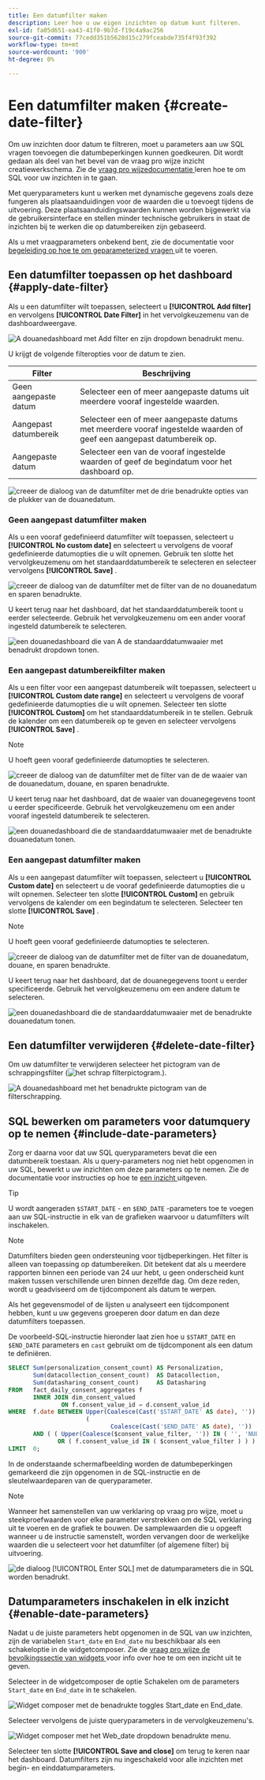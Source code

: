 ```yaml
---
title: Een datumfilter maken
description: Leer hoe u uw eigen inzichten op datum kunt filteren.
exl-id: fa05d651-ea43-41f0-9b7d-f19c4a9ac256
source-git-commit: 77cedd351b5628d15c279fceabde735f4f93f392
workflow-type: tm+mt
source-wordcount: '900'
ht-degree: 0%

---
```


# Een datumfilter maken {#create-date-filter}

Om uw inzichten door datum te filtreren, moet u parameters aan uw SQL vragen toevoegen die datumbeperkingen kunnen goedkeuren. Dit wordt gedaan als deel van het bevel van de vraag pro wijze inzicht creatiewerkschema. Zie de [ vraag pro wijzedocumentatie ](#query-pro-mode) leren hoe te om SQL voor uw inzichten in te gaan.

Met queryparameters kunt u werken met dynamische gegevens zoals deze fungeren als plaatsaanduidingen voor de waarden die u toevoegt tijdens de uitvoering. Deze plaatsaanduidingswaarden kunnen worden bijgewerkt via de gebruikersinterface en stellen minder technische gebruikers in staat de inzichten bij te werken die op datumbereiken zijn gebaseerd.

Als u met vraagparameters onbekend bent, zie de documentatie voor [ begeleiding op hoe te om geparameterized vragen ](../../../../query-service/ui/parameterized-queries.md) uit te voeren.

## Een datumfilter toepassen op het dashboard {#apply-date-filter}

Als u een datumfilter wilt toepassen, selecteert u **[!UICONTROL Add filter]** en vervolgens **[!UICONTROL Date Filter]** in het vervolgkeuzemenu van de dashboardweergave.

![ A douanedashboard met Add filter en zijn dropdown benadrukt menu.](../../../images/query-pro-mode/add-filter.png)

U krijgt de volgende filteropties voor de datum te zien.

| Filter | Beschrijving |
| --- | --- |
| Geen aangepaste datum | Selecteer een of meer aangepaste datums uit meerdere vooraf ingestelde waarden. |
| Aangepast datumbereik | Selecteer een of meer aangepaste datums met meerdere vooraf ingestelde waarden of geef een aangepast datumbereik op. |
| Aangepaste datum | Selecteer een van de vooraf ingestelde waarden of geef de begindatum voor het dashboard op. |

![ creeer de dialoog van de datumfilter met de drie benadrukte opties van de plukker van de douanedatum.](../../../images/query-pro-mode/create-date-filter.png)

### Geen aangepast datumfilter maken

Als u een vooraf gedefinieerd datumfilter wilt toepassen, selecteert u **[!UICONTROL No custom date]** en selecteert u vervolgens de vooraf gedefinieerde datumopties die u wilt opnemen. Gebruik ten slotte het vervolgkeuzemenu om het standaarddatumbereik te selecteren en selecteer vervolgens **[!UICONTROL Save]** .

![ creeer de dialoog van de datumfilter met de filter van de no douanedatum en sparen benadrukte.](../../../images/query-pro-mode/no-custom-date-filter.png)

U keert terug naar het dashboard, dat het standaarddatumbereik toont u eerder selecteerde. Gebruik het vervolgkeuzemenu om een ander vooraf ingesteld datumbereik te selecteren.

![ een douanedashboard die van A de standaarddatumwaaier met benadrukt dropdown tonen.](../../../images/query-pro-mode/no-custom-date-filter-results.png)

### Een aangepast datumbereikfilter maken

Als u een filter voor een aangepast datumbereik wilt toepassen, selecteert u **[!UICONTROL Custom date range]** en selecteert u vervolgens de vooraf gedefinieerde datumopties die u wilt opnemen. Selecteer ten slotte **[!UICONTROL Custom]** om het standaarddatumbereik in te stellen. Gebruik de kalender om een datumbereik op te geven en selecteer vervolgens **[!UICONTROL Save]** .

>[!NOTE]
>
>U hoeft geen vooraf gedefinieerde datumopties te selecteren.

![ creeer de dialoog van de datumfilter met de filter van de de waaier van de douanedatum, douane, en sparen benadrukte.](../../../images/query-pro-mode/custom-date-range-filter.png)

U keert terug naar het dashboard, dat de waaier van douanegegevens toont u eerder specificeerde. Gebruik het vervolgkeuzemenu om een ander vooraf ingesteld datumbereik te selecteren.

![ een douanedashboard die de standaarddatumwaaier met de benadrukte douanedatum tonen.](../../../images/query-pro-mode/custom-date-range-filter-results.png)

### Een aangepast datumfilter maken

Als u een aangepast datumfilter wilt toepassen, selecteert u **[!UICONTROL Custom date]** en selecteert u de vooraf gedefinieerde datumopties die u wilt opnemen. Selecteer ten slotte **[!UICONTROL Custom]** en gebruik vervolgens de kalender om een begindatum te selecteren. Selecteer ten slotte **[!UICONTROL Save]** .

>[!NOTE]
>
>U hoeft geen vooraf gedefinieerde datumopties te selecteren.

![ creeer de dialoog van de datumfilter met de filter van de douanedatum, douane, en sparen benadrukte.](../../../images/query-pro-mode/custom-date-filter.png)

U keert terug naar het dashboard, dat de douanegegevens toont u eerder specificeerde. Gebruik het vervolgkeuzemenu om een andere datum te selecteren.

![ een douanedashboard die de standaarddatumwaaier met de benadrukte douanedatum tonen.](../../../images/query-pro-mode/custom-date-filter-results.png)

## Een datumfilter verwijderen {#delete-date-filter}

Om uw datumfilter te verwijderen selecteer het pictogram van de schrappingsfilter (![ het schrap filterpictogram.](/help/images/icons/filter-delete.png)).

![ A douanedashboard met het benadrukte pictogram van de filterschrapping.](../../../images/query-pro-mode/delete-date-filter.png)

## SQL bewerken om parameters voor datumquery op te nemen {#include-date-parameters}

Zorg er daarna voor dat uw SQL queryparameters bevat die een datumbereik toestaan. Als u query-parameters nog niet hebt opgenomen in uw SQL, bewerkt u uw inzichten om deze parameters op te nemen. Zie de documentatie voor instructies op hoe te [ een inzicht ](../overview.md#edit) uitgeven.

>[!TIP]
>
>U wordt aangeraden `$START_DATE` - en `$END_DATE` -parameters toe te voegen aan uw SQL-instructie in elk van de grafieken waarvoor u datumfilters wilt inschakelen.

>[!NOTE]
>
>Datumfilters bieden geen ondersteuning voor tijdbeperkingen. Het filter is alleen van toepassing op datumbereiken. Dit betekent dat als u meerdere rapporten binnen een periode van 24 uur hebt, u geen onderscheid kunt maken tussen verschillende uren binnen dezelfde dag. Om deze reden, wordt u geadviseerd om de tijdcomponent als datum te werpen.

Als het gegevensmodel of de lijsten u analyseert een tijdcomponent hebben, kunt u uw gegevens groeperen door datum en dan deze datumfilters toepassen.

De voorbeeld-SQL-instructie hieronder laat zien hoe u `$START_DATE` en `$END_DATE` parameters en `cast` gebruikt om de tijdcomponent als een datum te definiëren.

```sql
SELECT Sum(personalization_consent_count) AS Personalization,
       Sum(datacollection_consent_count)  AS Datacollection,
       Sum(datasharing_consent_count)     AS Datasharing
FROM   fact_daily_consent_aggregates f
       INNER JOIN dim_consent_valued
               ON f.consent_value_id = d.consent_value_id
WHERE  f.date BETWEEN Upper(Coalesce(Cast('$START_DATE' AS date), '')) AND Upper
                      (
                             Coalesce(Cast('$END_DATE' AS date), ''))
       AND ( ( Upper(Coalesce($consent_value_filter, '')) IN ( '', 'NULL' ) )
              OR ( f.consent_value_id IN ( $consent_value_filter ) ) )
LIMIT  0; 
```

In de onderstaande schermafbeelding worden de datumbeperkingen gemarkeerd die zijn opgenomen in de SQL-instructie en de sleutelwaardeparen van de queryparameter.

>[!NOTE]
>
>Wanneer het samenstellen van uw verklaring op vraag pro wijze, moet u steekproefwaarden voor elke parameter verstrekken om de SQL verklaring uit te voeren en de grafiek te bouwen. De samplewaarden die u opgeeft wanneer u de instructie samenstelt, worden vervangen door de werkelijke waarden die u selecteert voor het datumfilter (of algemene filter) bij uitvoering.

![ de dialoog [!UICONTROL Enter SQL] met de datumparameters die in SQL worden benadrukt.](../../../images/sql-insights/sql-date-parameters.png)

## Datumparameters inschakelen in elk inzicht {#enable-date-parameters}

Nadat u de juiste parameters hebt opgenomen in de SQL van uw inzichten, zijn de variabelen `Start_date` en `End_date` nu beschikbaar als een schakeloptie in de widgetcomposer. Zie de [ vraag pro wijze de bevolkingssectie van widgets ](#populate-widget) voor info over hoe te om een inzicht uit te geven.

Selecteer in de widgetcomposer de optie Schakelen om de parameters `Start_date` en `End_date` in te schakelen.

![ Widget composer met de benadrukte toggles Start_date en End_date.](../../../images/sql-insights/widget-composer-date-filter-toggles.png)

Selecteer vervolgens de juiste queryparameters in de vervolgkeuzemenu&#39;s.

![ Widget composer met het Web_date dropdown benadrukte menu.](../../../images/sql-insights/widget-composer-date-filter-dropdown.png)

Selecteer ten slotte **[!UICONTROL Save and close]** om terug te keren naar het dashboard. Datumfilters zijn nu ingeschakeld voor alle inzichten met begin- en einddatumparameters.
